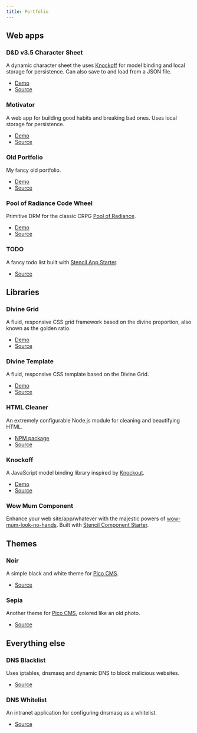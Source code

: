 ```yaml
---
title: Portfolio
---
```


## Web apps

### D&D v3.5 Character Sheet

A dynamic character sheet the uses [Knockoff](https://github.com/dave-kennedy/Knockoff) for model binding and local storage for persistence. Can also save to and load from a JSON file.

* [Demo](https://dkennedy.io/CharacterSheet)
* [Source](https://github.com/dave-kennedy/CharacterSheet)

### Motivator

A web app for building good habits and breaking bad ones. Uses local storage for persistence.

* [Demo](https://dkennedy.io/motivator)
* [Source](https://github.com/dave-kennedy/motivator)

### Old Portfolio

My fancy old portfolio.

* [Demo](https://dkennedy.io/old-portfolio)
* [Source](https://github.com/dave-kennedy/old-portfolio)

### Pool of Radiance Code Wheel

Primitive DRM for the classic CRPG [Pool of Radiance](https://en.wikipedia.org/wiki/Pool_of_Radiance).

* [Demo](https://dkennedy.io/por-code-wheel)
* [Source](https://github.com/dave-kennedy/por-code-wheel)

### TODO

A fancy todo list built with [Stencil App Starter](https://github.com/stencil-community/stencil-app-starter).

* [Source](https://github.com/dave-kennedy/todo)

## Libraries

### Divine Grid

A fluid, responsive CSS grid framework based on the divine proportion, also known as the golden ratio.

* [Demo](https://dkennedy.io/DivineGrid)
* [Source](https://github.com/dave-kennedy/DivineGrid)

### Divine Template

A fluid, responsive CSS template based on the Divine Grid.

* [Demo](https://dkennedy.io/DivineTemplate)
* [Source](https://github.com/dave-kennedy/DivineTemplate)

### HTML Cleaner

An extremely configurable Node.js module for cleaning and beautifying HTML.

* [NPM package](https://npmjs.org/packages/clean-html)
* [Source](https://github.com/dave-kennedy/clean-html)

### Knockoff

A JavaScript model binding library inspired by [Knockout](https://knockoutjs.com/).

* [Demo](https://dkennedy.io/Knockoff)
* [Source](https://github.com/dave-kennedy/Knockoff)

### Wow Mum Component

Enhance your web site/app/whatever with the majestic powers of [wow-mum-look-no-hands](https://github.com/hmmmsausages/wow-mum-look-no-hands). Built with [Stencil Component Starter](https://github.com/ionic-team/stencil-component-starter).

## Themes

### Noir

A simple black and white theme for [Pico CMS](https://picocms.org/).

* [Source](https://github.com/dave-kennedy/pico-theme-noir)

### Sepia

Another theme for [Pico CMS](https://picocms.org/), colored like an old photo.

* [Source](https://github.com/dave-kennedy/pico-theme-sepia)

## Everything else

### DNS Blacklist

Uses iptables, dnsmasq and dynamic DNS to block malicious websites.

* [Source](https://github.com/dave-kennedy/blacklist)

### DNS Whitelist

An intranet application for configuring dnsmasq as a whitelist.

* [Source](https://github.com/dave-kennedy/whitelist)


